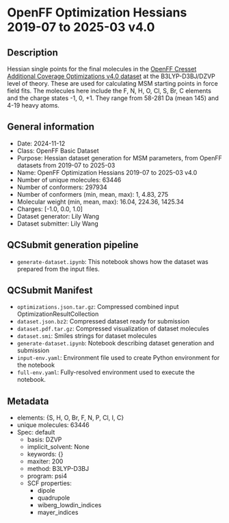 # OpenFF Optimization Hessians 2019-07 to 2025-03 v4.0

## Description

Hessian single points for the final molecules in the [OpenFF Cresset Additional Coverage Optimizations v4.0 dataset](https://github.com/openforcefield/qca-dataset-submission/tree/master/submissions/2025-03-06-OpenFF-Cresset-Additional-Coverage-Optimizations-v4.0) at the B3LYP-D3BJ/DZVP level of theory. These are used for calculating MSM starting points in force field fits. The molecules here include the F, N, H, O, Cl, S, Br, C elements and the charge states -1, 0, +1. They range from 58-281 Da (mean 145) and 4-19 heavy atoms.

## General information

* Date: 2024-11-12
* Class: OpenFF Basic Dataset
* Purpose: Hessian dataset generation for MSM parameters, from OpenFF datasets from 2019-07 to 2025-03
* Name: OpenFF Optimization Hessians 2019-07 to 2025-03 v4.0
* Number of unique molecules: 63446
* Number of conformers: 297934
* Number of conformers (min, mean, max): 1, 4.83, 275
* Molecular weight (min, mean, max): 16.04, 224.36, 1425.34
* Charges: [-1.0, 0.0, 1.0]
* Dataset generator: Lily Wang
* Dataset submitter: Lily Wang


## QCSubmit generation pipeline

* `generate-dataset.ipynb`: This notebook shows how the dataset was prepared from the input files.


## QCSubmit Manifest

* `optimizations.json.tar.gz`: Compressed combined input OptimizationResultCollection
* `dataset.json.bz2`: Compressed dataset ready for submission
* `dataset.pdf.tar.gz`: Compressed visualization of dataset molecules
* `dataset.smi`: Smiles strings for dataset molecules
* `generate-dataset.ipynb`: Notebook describing dataset generation and submission
* `input-env.yaml`: Environment file used to create Python environment for the notebook
* `full-env.yaml`: Fully-resolved environment used to execute the notebook.


## Metadata

* elements: {S, H, O, Br, F, N, P, Cl, I, C}
* unique molecules: 63446
* Spec: default
  * basis: DZVP
  * implicit_solvent: None
  * keywords: {}
  * maxiter: 200
  * method: B3LYP-D3BJ
  * program: psi4
  * SCF properties:
    * dipole
    * quadrupole
    * wiberg_lowdin_indices
    * mayer_indices

